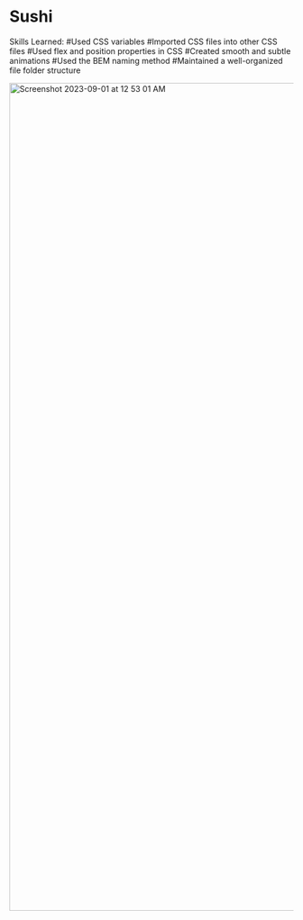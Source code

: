 # Sushi
Skills Learned:
#Used CSS variables
#Imported CSS files into other CSS files
#Used flex and position properties in CSS
#Created smooth and subtle animations
#Used the BEM naming method
#Maintained a well-organized file folder structure


<img width="1470" alt="Screenshot 2023-09-01 at 12 53 01 AM" src="https://github.com/mansapatel111/Sushi/assets/142267357/f46f3bc9-6e01-48b3-acf5-0b7d90f30c04">
